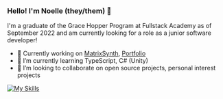 ### Hello! I'm Noelle (they/them) 👋

I'm a graduate of the Grace Hopper Program at Fullstack Academy as of September 2022 and am currently looking for a role as a junior software developer!

- 🔭 Currently working on [MatrixSynth](https://github.com/noellehuchette/matrixsynth), [Portfolio](https://github.com/noellehuchette/portfolio)
- 🌱 I’m currently learning TypeScript, C# (Unity)
- 👯 I’m looking to collaborate on open source projects, personal interest projects

[![My Skills](https://skillicons.dev/icons?i=js,html,css,py,java,ts,express,firebase,git,materialui,bootstrap,nodejs,postgres,react,redux)](https://skillicons.dev)
